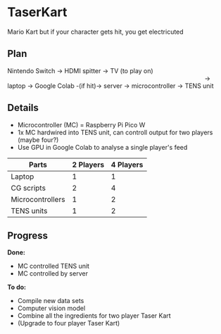 # TaserKart

Mario Kart but if your character gets hit, you get electricuted


## Plan

Nintendo Switch -> HDMI spitter -> TV (to play on)<br>
                                -> laptop -> Google Colab -(if hit)-> server -> microcontroller -> TENS unit


## Details
- Microcontroller (MC) = Raspberry Pi Pico W
- 1x MC hardwired into TENS unit, can controll output for two players (maybe four?)
- Use GPU in Google Colab to analyse a single player's feed



| Parts  | 2 Players     | 4 Players |
|--------------|-----------|------------|
| Laptop | 1 | 1  |
| CG scripts| 2  |  4  |
|Microcontrollers | 1 | 2 |
|TENS units | 1 | 2 |



## Progress

**Done:**
- MC controlled TENS unit
- MC controlled by server

**To do:**
- Compile new data sets
- Computer vision model
- Combine all the ingredients for two player Taser Kart
- (Upgrade to four player Taser Kart)